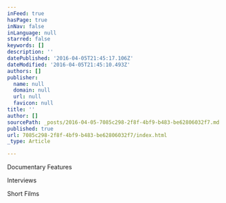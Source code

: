 ```yaml
---
inFeed: true
hasPage: true
inNav: false
inLanguage: null
starred: false
keywords: []
description: ''
datePublished: '2016-04-05T21:45:17.106Z'
dateModified: '2016-04-05T21:45:10.493Z'
authors: []
publisher:
  name: null
  domain: null
  url: null
  favicon: null
title: ''
author: []
sourcePath: _posts/2016-04-05-7085c298-2f8f-4bf9-b483-be62806032f7.md
published: true
url: 7085c298-2f8f-4bf9-b483-be62806032f7/index.html
_type: Article

---
```

Documentary Features

Interviews

Short Films